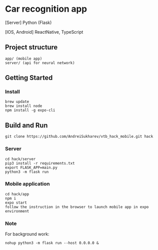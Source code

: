 # Car recognition app

[Server] Python (Flask)

[IOS, Android] ReactNative, TypeScript

## Project structure
```
app/ (mobile app)
server/ (api for neural network)
```

## Getting Started

### Install
```
brew update
brew install node
npm install -g expo-cli
```

## Build and Run

```
git clone https://github.com/AndreiSukharev/vtb_hack_mobile.git hack
```

### Server
```
cd hack/server
pip3 install -r requirements.txt
export FLASK_APP=main.py
python3 -m flask run
```
### Mobile application
```
cd hack/app
npm i
expo start
follow the instruction in the browser to launch mobile app in expo environment
```

### Note
For background work:
```
nohup python3 -m flask run --host 0.0.0.0 & 
```

